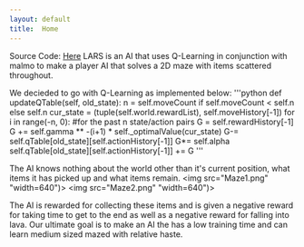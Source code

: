 ```yaml
---
layout: default
title:  Home
---
```


Source Code: [Here](https://github.com/ssaltzen/LARS)
LARS is an AI that uses Q-Learning in conjunction with malmo to make a player AI that solves a 2D maze with items scattered throughout. 

We decieded to go with Q-Learning as implemented below:
'''python
def updateQTable(self, old_state):
        n = self.moveCount if self.moveCount < self.n else self.n
        cur_state = (tuple(self.world.rewardList), self.moveHistory[-1])
        for i in range(-n, 0):
            #for the past n state/action pairs
            G = self.rewardHistory[-1]
            G += self.gamma ** -(i+1) * self._optimalValue(cur_state)
            G-= self.qTable[old_state][self.actionHistory[-1]]
            G*= self.alpha
            self.qTable[old_state][self.actionHistory[-1]] += G
'''

The AI knows nothing about the world other than it's current position, what items it has picked up and what items remain.
<img src="Maze1.png" "width=640")>
<img src="Maze2.png" "width=640")>

The AI is rewarded for collecting these items and is given a negative reward for taking time to get to the end as well as a negative reward for falling into lava.
Our ultimate goal is to make an AI the has a low training time and can learn medium sized mazed with relative haste.
